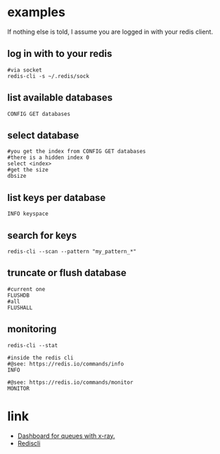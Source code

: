 # examples

If nothing else is told, I assume you are logged in with your redis client.

## log in with to your redis

```
#via socket
redis-cli -s ~/.redis/sock
```

## list available databases

```
CONFIG GET databases
```

## select database

```
#you get the index from CONFIG GET databases
#there is a hidden index 0
select <index>
#get the size
dbsize
```

## list keys per database

```
INFO keyspace
```

## search for keys

```
redis-cli --scan --pattern "my_pattern_*"
```

## truncate or flush database

```
#current one
FLUSHDB
#all
FLUSHALL
```

## monitoring

```
redis-cli --stat
```

```
#inside the redis cli
#@see: https://redis.io/commands/info
INFO

#@see: https://redis.io/commands/monitor
MONITOR
```

# link

* [Dashboard for queues with x-ray.](https://horizon.laravel.com/)
* [Rediscli](https://redis.io/topics/rediscli)

